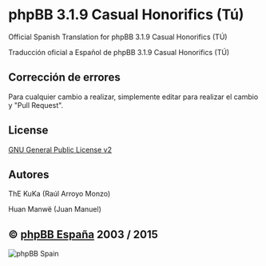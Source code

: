 phpBB 3.1.9 Casual Honorifics (Tú)
================================

Official Spanish Translation for phpBB 3.1.9 Casual Honorifics (TÚ)

Traducción oficial a Español de phpBB 3.1.9 Casual Honorifics (TÚ)

## Corrección de errores
Para cualquier cambio a realizar, simplemente editar para realizar el cambio y "Pull Request".

## License
[GNU General Public License v2](http://opensource.org/licenses/GPL-2.0)

## Autores
ThE KuKa (Raúl Arroyo Monzo)

Huan Manwë (Juan Manuel)


## © [phpBB España](http://www.phpbb-es.com) 2003 / 2015

![phpBB Spain](http://www.phpbb-es.com/images/logo_es.png) 
